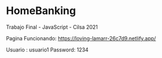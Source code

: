 # HomeBanking
Trabajo Final - JavaScript - Cilsa 2021

Pagina Funcionando: https://loving-lamarr-26c7d9.netlify.app/

Usuario : usuario1
Password: 1234
